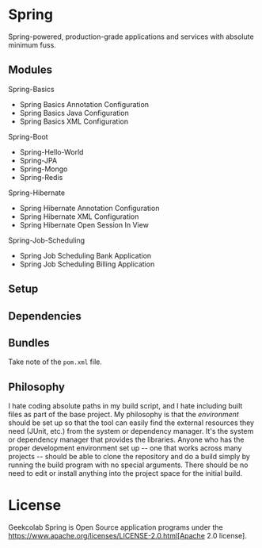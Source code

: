 # Spring
Spring-powered, production-grade applications and services with absolute minimum fuss.

## Modules

Spring-Basics
- Spring Basics Annotation Configuration
- Spring Basics Java Configuration
- Spring Basics XML Configuration

Spring-Boot
- Spring-Hello-World
- Spring-JPA
- Spring-Mongo
- Spring-Redis
   
Spring-Hibernate
- Spring Hibernate Annotation Configuration
- Spring Hibernate XML Configuration
- Spring Hibernate Open Session In View
   
Spring-Job-Scheduling
- Spring Job Scheduling Bank Application
- Spring Job Scheduling Billing Application
    
## Setup



## Dependencies



## Bundles

Take note of the `pom.xml` file.

## Philosophy

I hate coding absolute paths in my build script, and I hate including
built files as part of the base project. My philosophy is that the
*environment* should be set up so that the tool can easily find the
external resources they need (JUnit, etc.) from the system or
dependency manager. It's the system or dependency manager that
provides the libraries. Anyone who has the proper development
environment set up -- one that works across many projects -- should be
able to clone the repository and do a build simply by running the
build program with no special arguments. There should be no need to
edit or install anything into the project space for the initial build.

# License
Geekcolab Spring is Open Source application programs under the https://www.apache.org/licenses/LICENSE-2.0.html[Apache 2.0 license].
